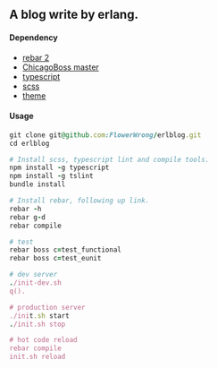 ## A blog write by erlang.

#### Dependency

* [rebar 2](https://github.com/rebar/rebar)
* [ChicagoBoss master](https://github.com/ChicagoBoss/ChicagoBoss)
* [typescript](http://www.typescriptlang.org/)
* [scss](http://sass-lang.com/)
* [theme](http://lessmade.com/themes/less/)

#### Usage

```ruby
git clone git@github.com:FlowerWrong/erlblog.git
cd erlblog

# Install scss, typescript lint and compile tools.
npm install -g typescript
npm install -g tslint
bundle install

# Install rebar, following up link.
rebar -h
rebar g-d
rebar compile

# test
rebar boss c=test_functional
rebar boss c=test_eunit

# dev server
./init-dev.sh
q().

# production server
./init.sh start
./init.sh stop

# hot code reload
rebar compile
init.sh reload
```
